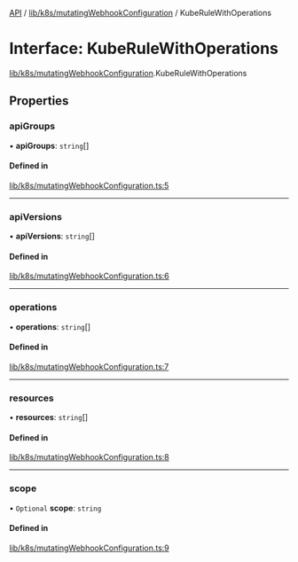 [API](../API.md) / [lib/k8s/mutatingWebhookConfiguration](../modules/lib_k8s_mutatingWebhookConfiguration.md) / KubeRuleWithOperations

# Interface: KubeRuleWithOperations

[lib/k8s/mutatingWebhookConfiguration](../modules/lib_k8s_mutatingWebhookConfiguration.md).KubeRuleWithOperations

## Properties

### apiGroups

• **apiGroups**: `string`[]

#### Defined in

[lib/k8s/mutatingWebhookConfiguration.ts:5](https://github.com/kubernetes-sigs/headlamp/blob/072d2509b/frontend/src/lib/k8s/mutatingWebhookConfiguration.ts#L5)

___

### apiVersions

• **apiVersions**: `string`[]

#### Defined in

[lib/k8s/mutatingWebhookConfiguration.ts:6](https://github.com/kubernetes-sigs/headlamp/blob/072d2509b/frontend/src/lib/k8s/mutatingWebhookConfiguration.ts#L6)

___

### operations

• **operations**: `string`[]

#### Defined in

[lib/k8s/mutatingWebhookConfiguration.ts:7](https://github.com/kubernetes-sigs/headlamp/blob/072d2509b/frontend/src/lib/k8s/mutatingWebhookConfiguration.ts#L7)

___

### resources

• **resources**: `string`[]

#### Defined in

[lib/k8s/mutatingWebhookConfiguration.ts:8](https://github.com/kubernetes-sigs/headlamp/blob/072d2509b/frontend/src/lib/k8s/mutatingWebhookConfiguration.ts#L8)

___

### scope

• `Optional` **scope**: `string`

#### Defined in

[lib/k8s/mutatingWebhookConfiguration.ts:9](https://github.com/kubernetes-sigs/headlamp/blob/072d2509b/frontend/src/lib/k8s/mutatingWebhookConfiguration.ts#L9)
